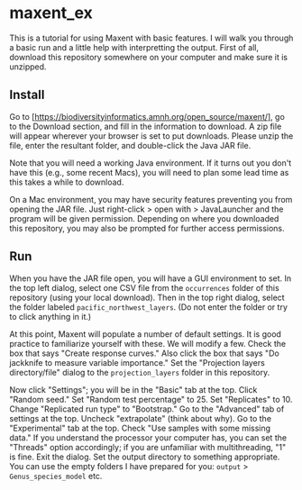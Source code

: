 # maxent_ex
This is a tutorial for using Maxent with basic features. I will walk you through a basic run and a little help with interpretting the output. First of all, download this repository somewhere on your computer and make sure it is unzipped.

## Install 
Go to [https://biodiversityinformatics.amnh.org/open_source/maxent/], go to the Download section, and fill in the information to download. A zip file will appear wherever your browser is set to put downloads. Please unzip the file, enter the resultant folder, and double-click the Java JAR file.

Note that you will need a working Java environment. If it turns out you don't have this (e.g., some recent Macs), you will need to plan some lead time as this takes a while to download. 

On a Mac environment, you may have security features preventing you from opening the JAR file. Just right-click > open with > JavaLauncher and the program will be given permission. Depending on where you downloaded this repository, you may also be prompted for further access permissions.

## Run 
When you have the JAR file open, you will have a GUI environment to set. In the top left dialog, select one CSV file from the `occurrences` folder of this repository (using your local download). Then in the top right dialog, select the folder labeled `pacific_northwest_layers`. (Do not enter the folder or try to click anything in it.)

At this point, Maxent will populate a number of default settings. It is good practice to familiarize yourself with these. We will modify a few. Check the box that says "Create response curves." Also click the box that says "Do jackknife to measure variable importance." Set the "Projection layers directory/file" dialog to the `projection_layers` folder in this repository. 

Now click "Settings"; you will be in the "Basic" tab at the top. Click "Random seed." Set "Random test percentage" to 25. Set "Replicates" to 10. Change "Replicated run type" to "Bootstrap." Go to the "Advanced" tab of settings at the top. Uncheck "extrapolate" (think about why). Go to the "Experimental" tab at the top. Check "Use samples with some missing data." If you understand the processor your computer has, you can set the "Threads" option accordingly; if you are unfamiliar with multithreading, "1" is fine. Exit the dialog. Set the output directory to something appropriate. You can use the empty folders I have prepared for you: `output` > `Genus_species_model` etc.

